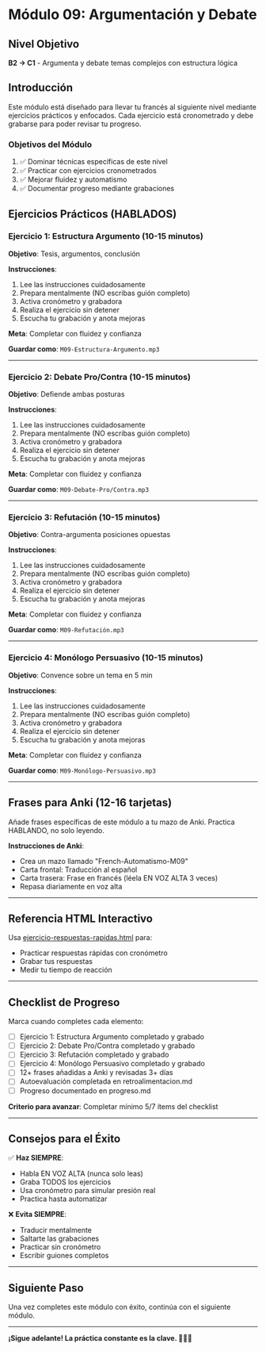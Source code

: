 # Módulo 09: Argumentación y Debate

## Nivel Objetivo
**B2 → C1** - Argumenta y debate temas complejos con estructura lógica

## Introducción

Este módulo está diseñado para llevar tu francés al siguiente nivel mediante ejercicios prácticos y enfocados. Cada ejercicio está cronometrado y debe grabarse para poder revisar tu progreso.

### Objetivos del Módulo

1. ✅ Dominar técnicas específicas de este nivel
2. ✅ Practicar con ejercicios cronometrados
3. ✅ Mejorar fluidez y automatismo
4. ✅ Documentar progreso mediante grabaciones

## Ejercicios Prácticos (HABLADOS)

### Ejercicio 1: Estructura Argumento (10-15 minutos)

**Objetivo**: Tesis, argumentos, conclusión

**Instrucciones**:
1. Lee las instrucciones cuidadosamente
2. Prepara mentalmente (NO escribas guión completo)
3. Activa cronómetro y grabadora
4. Realiza el ejercicio sin detener
5. Escucha tu grabación y anota mejoras

**Meta**: Completar con fluidez y confianza

**Guardar como**: `M09-Estructura-Argumento.mp3`

---

### Ejercicio 2: Debate Pro/Contra (10-15 minutos)

**Objetivo**: Defiende ambas posturas

**Instrucciones**:
1. Lee las instrucciones cuidadosamente
2. Prepara mentalmente (NO escribas guión completo)
3. Activa cronómetro y grabadora
4. Realiza el ejercicio sin detener
5. Escucha tu grabación y anota mejoras

**Meta**: Completar con fluidez y confianza

**Guardar como**: `M09-Debate-Pro/Contra.mp3`

---

### Ejercicio 3: Refutación (10-15 minutos)

**Objetivo**: Contra-argumenta posiciones opuestas

**Instrucciones**:
1. Lee las instrucciones cuidadosamente
2. Prepara mentalmente (NO escribas guión completo)
3. Activa cronómetro y grabadora
4. Realiza el ejercicio sin detener
5. Escucha tu grabación y anota mejoras

**Meta**: Completar con fluidez y confianza

**Guardar como**: `M09-Refutación.mp3`

---

### Ejercicio 4: Monólogo Persuasivo (10-15 minutos)

**Objetivo**: Convence sobre un tema en 5 min

**Instrucciones**:
1. Lee las instrucciones cuidadosamente
2. Prepara mentalmente (NO escribas guión completo)
3. Activa cronómetro y grabadora
4. Realiza el ejercicio sin detener
5. Escucha tu grabación y anota mejoras

**Meta**: Completar con fluidez y confianza

**Guardar como**: `M09-Monólogo-Persuasivo.mp3`

---


## Frases para Anki (12-16 tarjetas)

Añade frases específicas de este módulo a tu mazo de Anki. Practica HABLANDO, no solo leyendo.

**Instrucciones de Anki**:
- Crea un mazo llamado "French-Automatismo-M09"
- Carta frontal: Traducción al español
- Carta trasera: Frase en francés (léela EN VOZ ALTA 3 veces)
- Repasa diariamente en voz alta

---

## Referencia HTML Interactivo

Usa [ejercicio-respuestas-rapidas.html](../ejercicio-respuestas-rapidas.html) para:
- Practicar respuestas rápidas con cronómetro
- Grabar tus respuestas
- Medir tu tiempo de reacción

---

## Checklist de Progreso

Marca cuando completes cada elemento:

- [ ] Ejercicio 1: Estructura Argumento completado y grabado
- [ ] Ejercicio 2: Debate Pro/Contra completado y grabado
- [ ] Ejercicio 3: Refutación completado y grabado
- [ ] Ejercicio 4: Monólogo Persuasivo completado y grabado
- [ ] 12+ frases añadidas a Anki y revisadas 3+ días
- [ ] Autoevaluación completada en retroalimentacion.md
- [ ] Progreso documentado en progreso.md

**Criterio para avanzar**: Completar mínimo 5/7 ítems del checklist

---

## Consejos para el Éxito

✅ **Haz SIEMPRE**:
- Habla EN VOZ ALTA (nunca solo leas)
- Graba TODOS los ejercicios
- Usa cronómetro para simular presión real
- Practica hasta automatizar

❌ **Evita SIEMPRE**:
- Traducir mentalmente
- Saltarte las grabaciones
- Practicar sin cronómetro
- Escribir guiones completos

---

## Siguiente Paso

Una vez completes este módulo con éxito, continúa con el siguiente módulo.

---

**¡Sigue adelante! La práctica constante es la clave. 🚀🇫🇷**
